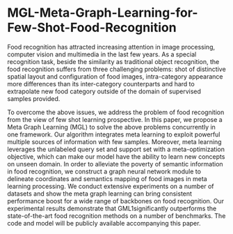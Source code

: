 # MGL-Meta-Graph-Learning-for-Few-Shot-Food-Recognition
Food recognition has attracted increasing attention in image processing, computer vision and multimedia in the last few years. As a special recognition task, beside the similarity as traditional object recognition, the food recognition suffers from three challenging problems: shot of distinctive spatial layout and configuration of food images, intra-category appearance more differences than its inter-category counterparts and hard to extrapolate new food category outside of the domain of supervised samples provided.

To overcome the above issues, we address the problem of food recognition from the view of few shot learning prospective. In this paper, we propose a Meta Graph Learning (MGL) to solve the above problems concurrently in one framework. Our algorithm integrates meta learning to exploit powerful multiple sources of information with few samples. Moreover, meta learning leverages the unlabeled query set and support set with a meta-optimization objective, which can make our model have the ability to learn new concepts on unseen domain. In order to alleviate
the poverty of semantic information in food recognition, we construct a graph neural network module to delineate coordinates and semantics mapping of food images in meta learning processing. We conduct extensive experiments on a number of datasets and show the meta graph learning can bring consistent performance boost for a wide range of backbones on food recognition. Our experimental results demonstrate that GML1significantly outperforms the state-of-the-art food recognition methods on a number of benchmarks. The code and model will be publicly available accompanying this paper.
